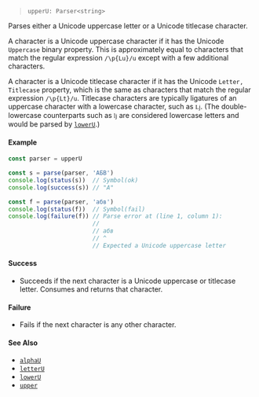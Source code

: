 <!--
 Copyright (c) 2020 Thomas J. Otterson
 
 This software is released under the MIT License.
 https://opensource.org/licenses/MIT
-->

> `upperU: Parser<string>`

Parses either a Unicode uppercase letter or a Unicode titlecase character.

A character is a Unicode uppercase character if it has the Unicode `Uppercase` binary property. This is approximately equal to characters that match the regular expression `/\p{Lu}/u` except with a few additional characters.

A character is a Unicode titlecase character if it has the Unicode `Letter, Titlecase` property, which is the same as characters that match the regular expression `/\p{Lt}/u`. Titlecase characters are typically ligatures of an uppercase character with a lowercase character, such as `ǈ`. (The double-lowercase counterparts such as `ǉ` are considered lowercase letters and would be parsed by [`lowerU`](loweru.md).)

#### Example

```javascript
const parser = upperU

const s = parse(parser, 'АБВ')
console.log(status(s))  // Symbol(ok)
console.log(success(s)) // "A"

const f = parse(parser, 'абв')
console.log(status(f))  // Symbol(fail)
console.log(failure(f)) // Parse error at (line 1, column 1):
                        //
                        // абв
                        // ^
                        // Expected a Unicode uppercase letter
```

#### Success

* Succeeds if the next character is a Unicode uppercase or titlecase letter. Consumes and returns that character.

#### Failure

* Fails if the next character is any other character.

#### See Also

* [`alphaU`](alphau.md)
* [`letterU`](letteru.md)
* [`lowerU`](loweru.md)
* [`upper`](upper.md)